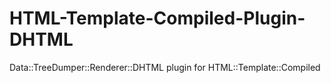 HTML-Template-Compiled-Plugin-DHTML
===================================

Data::TreeDumper::Renderer::DHTML plugin for HTML::Template::Compiled
